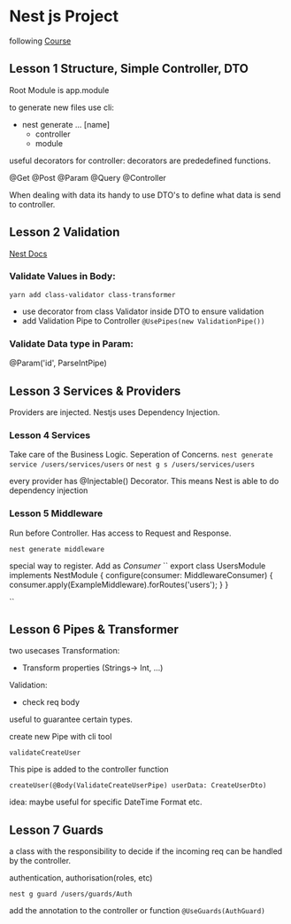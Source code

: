 # Nest js Project

following <a href="https://www.youtube.com/watch?v=xzu3QXwo1BU&ab_channel=AnsontheDeveloper">Course</a>

## Lesson 1 Structure, Simple Controller, DTO

Root Module is app.module

to generate new files use cli:

- nest generate ... [name]
  - controller
  - module

useful decorators for controller:
decorators are prededefined functions.

@Get
@Post
@Param
@Query
@Controller

When dealing with data its handy to use DTO's to define what data is send to controller.

## Lesson 2 Validation

<a href="https://docs.nestjs.com/techniques/validation">Nest Docs</a>

### Validate Values in Body:

`yarn add class-validator class-transformer`

- use decorator from class Validator inside DTO to ensure validation
- add Validation Pipe to Controller `@UsePipes(new ValidationPipe())`

### Validate Data type in Param:

@Param('id', ParseIntPipe)

## Lesson 3 Services & Providers

Providers are injected.
Nestjs uses Dependency Injection.

### Lesson 4 Services

Take care of the Business Logic.
Seperation of Concerns.
`nest generate service /users/services/users` or
`nest g s /users/services/users`

every provider has @Injectable() Decorator.
This means Nest is able to do dependency injection

### Lesson 5 Middleware

Run before Controller.
Has access to Request and Response.

`nest generate middleware`

special way to register. Add as _Consumer_
``
export class UsersModule implements NestModule {
configure(consumer: MiddlewareConsumer) {
consumer.apply(ExampleMiddleware).forRoutes('users');
}
}

``

## Lesson 6 Pipes & Transformer

two usecases
Transformation:

- Transform properties (Strings-> Int, ...)

Validation:

- check req body

useful to guarantee certain types.

create new Pipe with cli tool

`validateCreateUser`

This pipe is added to the controller function

`createUser(@Body(ValidateCreateUserPipe) userData: CreateUserDto)`

idea:
maybe useful for specific DateTime Format etc.

## Lesson 7 Guards

a class with the responsibility to decide if the incoming req can be handled by the controller.

authentication, authorisation(roles, etc)

`nest g guard /users/guards/Auth `

add the annotation to the controller or function
`@UseGuards(AuthGuard)`
